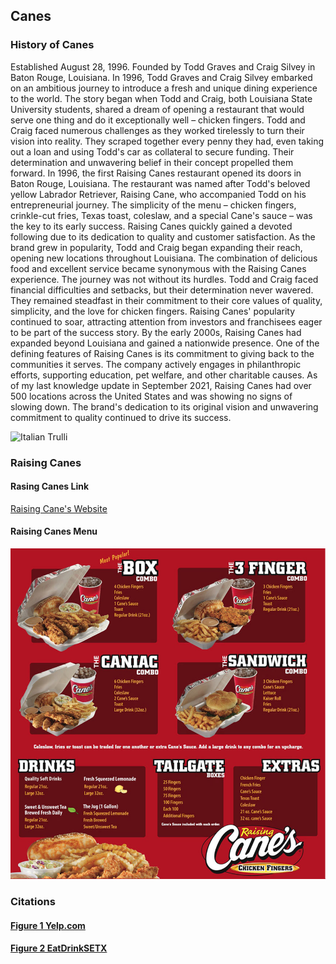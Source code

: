 ## Canes
### History of Canes
<p>Established August 28, 1996. Founded by Todd Graves and Craig Silvey in Baton Rouge, Louisiana. In 1996, Todd Graves and Craig Silvey embarked on an ambitious journey to introduce a fresh and unique dining experience to the world. The story began when Todd and Craig, both Louisiana State University students, shared a dream of opening a restaurant that would serve one thing and do it exceptionally well – chicken fingers. Todd and Craig faced numerous challenges as they worked tirelessly to turn their vision into reality. They scraped together every penny they had, even taking out a loan and using Todd's car as collateral to secure funding. Their determination and unwavering belief in their concept propelled them forward. In 1996, the first Raising Canes restaurant opened its doors in Baton Rouge, Louisiana. The restaurant was named after Todd's beloved yellow Labrador Retriever, Raising Cane, who accompanied Todd on his entrepreneurial journey. The simplicity of the menu – chicken fingers, crinkle-cut fries, Texas toast, coleslaw, and a special Cane's sauce – was the key to its early success. Raising Canes quickly gained a devoted following due to its dedication to quality and customer satisfaction. As the brand grew in popularity, Todd and Craig began expanding their reach, opening new locations throughout Louisiana. The combination of delicious food and excellent service became synonymous with the Raising Canes experience. The journey was not without its hurdles. Todd and Craig faced financial difficulties and setbacks, but their determination never wavered. They remained steadfast in their commitment to their core values of quality, simplicity, and the love for chicken fingers. Raising Canes' popularity continued to soar, attracting attention from investors and franchisees eager to be part of the success story. By the early 2000s, Raising Canes had expanded beyond Louisiana and gained a nationwide presence. One of the defining features of Raising Canes is its commitment to giving back to the communities it serves. The company actively engages in philanthropic efforts, supporting education, pet welfare, and other charitable causes. As of my last knowledge update in September 2021, Raising Canes had over 500 locations across the United States and was showing no signs of slowing down. The brand's dedication to its original vision and unwavering commitment to quality continued to drive its success.</p>

<img src="https://s3-media0.fl.yelpcdn.com/bphoto/vT7-B55sUk2AJfdOVZbyPg/1000s.jpg" alt="Italian Trulli">

### Raising Canes 
#### Rasing Canes Link
[Raising Cane's Website](https://www.raisingcanes.com/home)
#### Raising Canes Menu
![alt text](Menu.png "Figure 1 Menu")

### Citations
#### [Figure 1 Yelp.com](https://www.yelp.com/biz/raising-cane-s-chicken-fingers-lakewood?osq=Raising+Canes)
#### [Figure 2 EatDrinkSETX](https://www.eatdrinksetx.com/raising-canes-delicious-chicken-fingers-for-beaumont-port-arthur/)
